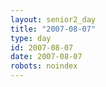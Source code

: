 ```yaml
---
layout: senior2_day
title: "2007-08-07"
type: day
id: 2007-08-07
date: 2007-08-07
robots: noindex
---
```


